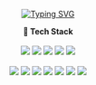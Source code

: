 
<!-- 
<p align="center">
  <img src="https://i.imgur.com/eF3VLNT.png"/><br/>
</p> -->
<br /><br />
<p align="center">
<a href="https://git.io/typing-svg"><img src="https://readme-typing-svg.demolab.com?font=Shrikhand&size=50&duration=3000&pause=1500&color=eeeeee&center=true&vCenter=true&width=500&height=70&lines=%22+Hi+there%2C+I'm+Jubee+%22" alt="Typing SVG" /></a>
</p>
<p align="center">
  <b>🌵 Tech Stack</b><br /><br />
  <img src="https://img.shields.io/badge/HTML-E34F26?style=flat-square&logo=HTML5&logoColor=white"/>
  <img src="https://img.shields.io/badge/CSS-1572B6?style=flat-square&logo=css3&logoColor=white"/>
  <img src="https://img.shields.io/badge/Javascript-ffa000?style=flat-square&logo=javascript&logoColor=white"/>
  <img src="https://img.shields.io/badge/Typescript-3178c6?style=flat-square&logo=Typescript&logoColor=white"/></a>
   <img src="https://img.shields.io/badge/styled components-ff7676?style=flat-square&logo=styled components&logoColor=white"/>
  <br /><br />
  <img src="https://img.shields.io/badge/zustand-ffa000?style=flat-square&logo=Zustand&logoColor=white"/>
  <img src="https://img.shields.io/badge/Recoil-347eff?style=flat-square&logo=Recoil&logoColor=white">
  <img src="https://img.shields.io/badge/React-61dafb?style=flat-square&logo=React&logoColor=white"/>
  <img src="https://img.shields.io/badge/React Router-CA4245?style=flat-square&logo=React Router&logoColor=white"/>
  <img src="https://img.shields.io/badge/Axios-5A29E4?style=flat-square&logo=axios&logoColor=white"/>
    <img src="https://img.shields.io/badge/ESlint-4B32C3?style=flat-square&logo=eslint&logoColor=white"/>
  <img src="https://img.shields.io/badge/Prettier-e13232?style=flat-square&logo=prettier&logoColor=white"/>
  <br /><br />
<!--   <b>⚡ Work Together</b><br /><br />
  <img src="https://img.shields.io/badge/Github-181717?style=flat-square&logo=github&logoColor=white"/>
  <img src="https://img.shields.io/badge/Figma-F24E1E?style=flat-square&logo=figma&logoColor=white"/>
  <img src="https://img.shields.io/badge/Notion-2e2e2e?style=flat-square&logo=notion&logoColor=ffffff"/>
  <img src="https://img.shields.io/badge/Discord-5865F2?style=flat-square&logo=discord&logoColor=white"/> -->
</p>
<br />
<br /><br />

